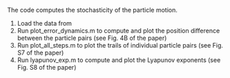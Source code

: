 The code computes the stochasticity of the particle motion.
1. Load the data from
2. Run plot_error_dynamics.m to compute and plot the position difference between the particle pairs (see Fig. 4B of the paper)
3. Run plot_all_steps.m to plot the trails of individual particle pairs (see Fig. S7 of the paper)
4. Run lyapunov_exp.m to compute and plot the Lyapunov exponents (see Fig. S8 of the paper)
